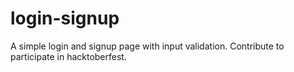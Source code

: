 # login-signup
A simple login and signup page with input validation. Contribute to participate in hacktoberfest.
